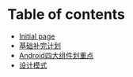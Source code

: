 # Table of contents

* [Initial page](README.md)
* [基础补完计划](test.md)
* [Android四大组件划重点](untitled-test.md)
* [设计模式](sdk-she-ji-yuan-ze.md)

